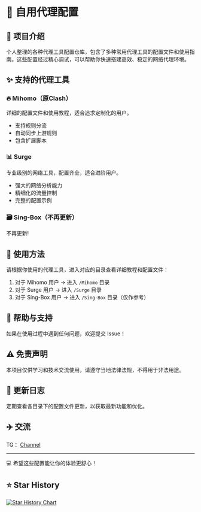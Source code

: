 # 🚀 自用代理配置

## 📝 项目介绍

个人整理的各种代理工具配置仓库，包含了多种常用代理工具的配置文件和使用指南。这些配置经过精心调试，可以帮助你快速搭建高效、稳定的网络代理环境。

## ✨ 支持的代理工具

### 🔥 Mihomo（原Clash）
详细的配置文件和使用教程，适合追求定制化的用户。
- 支持规则分流
- 自动同步上游规则
- 包含扩展脚本

### 📊 Surge
专业级别的网络工具，配置齐全，适合进阶用户。
- 强大的网络分析能力
- 精细化的流量控制
- 完整的配置示例

### 🗃️ Sing-Box（不再更新）
不再更新!

## 🔧 使用方法

请根据你使用的代理工具，进入对应的目录查看详细教程和配置文件：

1. 对于 Mihomo 用户 → 进入 `/Mihomo` 目录
2. 对于 Surge 用户 → 进入 `/Surge` 目录
3. 对于 Sing-Box 用户 → 进入 `/Sing-Box` 目录（仅作参考）

## 🤝 帮助与支持

如果在使用过程中遇到任何问题，欢迎提交 Issue！

## ⚠️ 免责声明

本项目仅供学习和技术交流使用，请遵守当地法律法规，不得用于非法用途。

## 📅 更新日志

定期查看各目录下的配置文件更新，以获取最新功能和优化。

## ✈️ 交流

TG： [Channel](https://t.me/iyyhchannel)

---

💻 希望这些配置能让你的体验更舒心！

## ⭐ Star History

[![Star History Chart](https://api.star-history.com/svg?repos=yyhhyyyyyy/selfproxy&type=Date)](https://www.star-history.com/#yyhhyyyyyy/selfproxy&Date)
